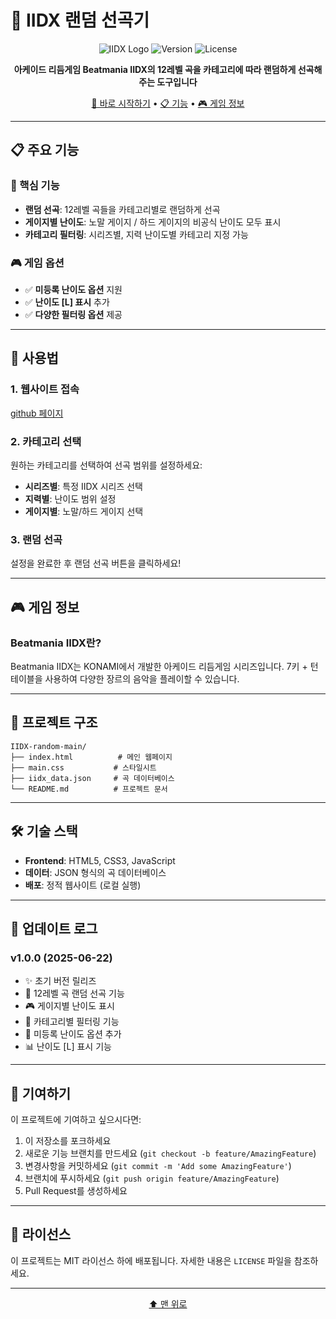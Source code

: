 # 🎵 IIDX 랜덤 선곡기

<div align="center">

![IIDX Logo](https://img.shields.io/badge/Beatmania-IIDX-blue?style=for-the-badge&logo=music)
![Version](https://img.shields.io/badge/Version-1.0.0-green?style=for-the-badge)
![License](https://img.shields.io/badge/License-MIT-yellow?style=for-the-badge)

**아케이드 리듬게임 Beatmania IIDX의 12레벨 곡을 카테고리에 따라 랜덤하게 선곡해주는 도구입니다**

[🚀 바로 시작하기](#사용법) • [📋 기능](#주요-기능) • [🎮 게임 정보](#게임-정보)

</div>

---

## 📋 주요 기능

### 🎯 핵심 기능
- **랜덤 선곡**: 12레벨 곡들을 카테고리별로 랜덤하게 선곡
- **게이지별 난이도**: 노말 게이지 / 하드 게이지의 비공식 난이도 모두 표시
- **카테고리 필터링**: 시리즈별, 지력 난이도별 카테고리 지정 가능

### 🎮 게임 옵션
- ✅ **미등록 난이도 옵션** 지원
- ✅ **난이도 [L] 표시** 추가
- ✅ **다양한 필터링 옵션** 제공

---

## 🚀 사용법

### 1. 웹사이트 접속
[github 페이지](https://doremig4.github.io/IIDX-random/)

### 2. 카테고리 선택
원하는 카테고리를 선택하여 선곡 범위를 설정하세요:
- **시리즈별**: 특정 IIDX 시리즈 선택
- **지력별**: 난이도 범위 설정
- **게이지별**: 노말/하드 게이지 선택

### 3. 랜덤 선곡
설정을 완료한 후 랜덤 선곡 버튼을 클릭하세요!

---

## 🎮 게임 정보

### Beatmania IIDX란?
Beatmania IIDX는 KONAMI에서 개발한 아케이드 리듬게임 시리즈입니다. 7키 + 턴테이블을 사용하여 다양한 장르의 음악을 플레이할 수 있습니다.

---

## 📁 프로젝트 구조

```
IIDX-random-main/
├── index.html          # 메인 웹페이지
├── main.css           # 스타일시트
├── iidx_data.json     # 곡 데이터베이스
└── README.md          # 프로젝트 문서
```

---

## 🛠️ 기술 스택

- **Frontend**: HTML5, CSS3, JavaScript
- **데이터**: JSON 형식의 곡 데이터베이스
- **배포**: 정적 웹사이트 (로컬 실행)

---

## 📝 업데이트 로그

### v1.0.0 (2025-06-22)
- ✨ 초기 버전 릴리즈
- 🎵 12레벨 곡 랜덤 선곡 기능
- 🎮 게이지별 난이도 표시
- 📂 카테고리별 필터링 기능
- 🔧 미등록 난이도 옵션 추가
- 📊 난이도 [L] 표시 기능

---

## 🤝 기여하기

이 프로젝트에 기여하고 싶으시다면:

1. 이 저장소를 포크하세요
2. 새로운 기능 브랜치를 만드세요 (`git checkout -b feature/AmazingFeature`)
3. 변경사항을 커밋하세요 (`git commit -m 'Add some AmazingFeature'`)
4. 브랜치에 푸시하세요 (`git push origin feature/AmazingFeature`)
5. Pull Request를 생성하세요

---

## 📄 라이선스

이 프로젝트는 MIT 라이선스 하에 배포됩니다. 자세한 내용은 `LICENSE` 파일을 참조하세요.

---


<div align="center">

[⬆️ 맨 위로](#-iidx-랜덤-선곡기)

</div>
